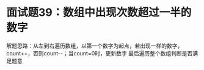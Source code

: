 # 面试题39：数组中出现次数超过一半的数字

解题思路：从左到右遍历数组，以第一个数字为起点，若出现一样的数字，count++，否则count--；当count=0时，更新数字 最后遍历整个数组判断是否满足题意